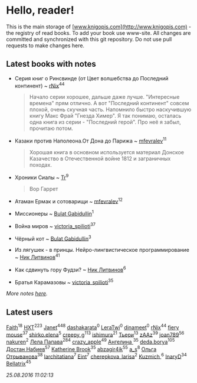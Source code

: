 # Hello, reader!
This is the main storage of [www.knigopis.com](http://www.knigopis.com) - the registry of read books.
To add your book use www-site. All changes are committed and synchronized with this git repository.
Do not use pull requests to make changes here.


## Latest books with notes
* Серия книг о Ринсвинде (от Цвет волшебства до Последний континент) ~ [rNix](users/115/115622071-twitter)<sup>44</sup>
    > Начало серии хорошее, дальше даже лучше. "Интересные времена" прям отлично. 
    > А вот "Последний континент" совсем плохой, очень скучная часть. Напомнило быстро наскучившую книгу Макс Фрай "Гнезда Химер".
    > Я так понимаю, осталась одна книга из серии - "Последний герой". Про неё я забыл, прочитаю потом.

* Казаки против Наполеона.От Дона до Парижа ~ [mfevralev](users/140/140966150-vkontakte)<sup>11</sup>
    > Хорошая книга в основном используется материал Донское Казачество в Отечественной войне 1812 и заграничных походах.

* Хроники Сиалы ~ [Tr](users/122/12282474-vkontakte)<sup>9</sup>
    > Вор Гаррет

* Атаман Ермак и сотоварищи ~ [mfevralev](users/140/140966150-vkontakte)<sup>12</sup>

* Миссионеры ~ [Bulat Gabidullin](users/150/1503854-vkontakte)<sup>1</sup>

* Война миров ~ [victoria_spilioti](users/219/219259003-vkontakte)<sup>37</sup>

* Чёрный кот ~ [Bulat Gabidullin](users/150/1503854-vkontakte)<sup>3</sup>

* Из лягушек - в принцы. Нейро-лингвистическое программирование ~ [Ник Литвинов](users/lec/leczQ3Eya3-linkedin)<sup>41</sup>

* Как сдвинуть гору Фудзи? ~ [Ник Литвинов](users/lec/leczQ3Eya3-linkedin)<sup>6</sup>

* Братья Карамазовы ~ [victoria_spilioti](users/219/219259003-vkontakte)<sup>35</sup>


_More notes [here](latest_books_with_notes.md)._


## Latest users
[Faith](users/112/112366191289808901180-google)<sup>18</sup> [HXT](users/100/100002563462782-facebook)<sup>223</sup> [Janet](users/205/20565064-vkontakte)<sup>448</sup> [dashakarata](users/446/4468151-vkontakte)<sup>0</sup> [LeraTwi](users/116/1167824956614242-facebook)<sup>0</sup> [dinameet](users/457/45786870-vkontakte)<sup>0</sup> [rNix](users/115/115622071-twitter)<sup>44</sup> [fiery mouse](users/105/105852303950227831814-google)<sup>37</sup> [shirko.elena](users/100/100001858801764-facebook)<sup>5</sup> [creepy_g](users/747/74743045-vkontakte)<sup>113</sup> [ishimura](users/157/15716698-vkontakte)<sup>21</sup> [Тьери](users/872/87255457-vkontakte)<sup>13</sup> [zAAz](users/202/202248233-vkontakte)<sup>39</sup> [joan789](users/240/2401650-vkontakte)<sup>56</sup> [nakuren](users/351/3517945-vkontakte)<sup>2</sup> [Лела Папава](users/761/76187635-vkontakte)<sup>284</sup> [crazy_apple](users/495/49559930-vkontakte)<sup>49</sup> [Ангелина ](users/142/142301319-vkontakte)<sup>35</sup> [deda.borya](users/111/111002996-vkontakte)<sup>105</sup> [Достан Набиев](users/175/17512464403843660334-mailru)<sup>57</sup> [Katherine Brook](users/243/243400378-vkontakte)<sup>35</sup> [abzagir4ik](users/362/3621623-vkontakte)<sup>55</sup> [a_s](users/140/140262580-vkontakte)<sup>8</sup> [Ольга Отрыванова](users/222/22240417-vkontakte)<sup>38</sup> [larchitatiana](users/677/67707790-vkontakte)<sup>7</sup> [Eint](users/104/104733697409680897924-google)<sup>7</sup> [cherepkova_larisa](users/721/7214806-vkontakte)<sup>2</sup> [Kuzmich ](users/214/214317221-vkontakte)<sup>6</sup> [InaryD](users/562/56228374-vkontakte)<sup>34</sup> [Bellatrix](users/100/1008207949261316-facebook)<sup>45</sup> 

_25.08.2016 11:02:13_
